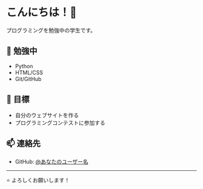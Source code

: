# こんにちは！👋

プログラミングを勉強中の学生です。

## 🌱 勉強中
- Python
- HTML/CSS
- Git/GitHub

## 🎯 目標
- 自分のウェブサイトを作る
- プログラミングコンテストに参加する

## 📫 連絡先
- GitHub: [@あなたのユーザー名](https://github.com/あなたのユーザー名)

---
⭐ よろしくお願いします！